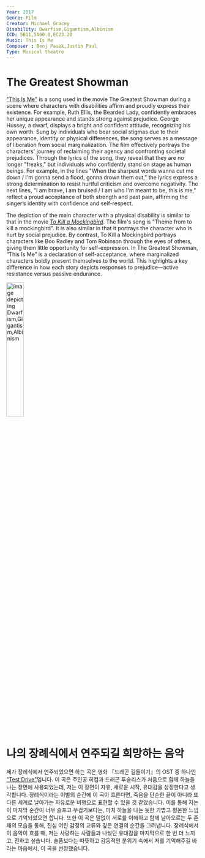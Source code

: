 ```yaml
---
Year: 2017
Genre: Film
Creator: Michael Gracey
Disability: Dwarfism,Gigantism,Albinism
ICD: 5B11,5A60.0,EC23.20
Music: This Is Me
Composer : Benj Pasek,Justin Paul
Type: Musical theatre
---
```


# The Greatest Showman

["This Is Me"](https://youtu.be/CjxugyZCfuw?si=BOoXxYIdEXs2kf-V) is a song used in the movie The Greatest Showman during a scene where characters with disabilities affirm and proudly express their existence. For example, Ruth Ellis, the Bearded Lady, confidently embraces her unique appearance and stands strong against prejudice. George Hussey, a dwarf, displays a bright and confident attitude, recognizing his own worth. Sung by individuals who bear social stigmas due to their appearance, identity or physical differences, the song serves as a message of liberation from social marginalization. The film effectively portrays the characters' journey of reclaiming their agency and confronting societal prejudices. Through the lyrics of the song, they reveal that they are no longer "freaks," but individuals who confidently stand on stage as human beings. For example, in the lines "When the sharpest words wanna cut me down / I'm gonna send a flood, gonna drown them out," the lyrics express a strong determination to resist hurtful criticism and overcome negativity. The next lines, "I am brave, I am bruised / I am who I'm meant to be, this is me," reflect a proud acceptance of both strength and past pain, affirming the singer’s identity with confidence and self-respect.

The depiction of the main character with a physical disability is similar to that in the movie [*To Kill a Mockingbird*](ha_jeonghyeon.md). The film's song is "Theme from to kill a mockingbird". It is also similar in that it portrays the character who is hurt by social prejudice. By contrast, To Kill a Mockingbird portrays characters like Boo Radley and Tom Robinson through the eyes of others, giving them little opportunity for self-expression. In The Greatest Showman, “This Is Me” is a declaration of self-acceptance, where marginalized characters boldly present themselves to the world. This highlights a key difference in how each story depicts responses to prejudice—active resistance versus passive endurance.

<img src="./shin_minchul_img.PNG" alt="image depicting Dwarfism,Gigantism,Albinism" style="width:30%;" />

# 나의 장례식에서 연주되길 희망하는 음악

제가 장례식에서 연주되었으면 하는 곡은 영화 『드래곤 길들이기』의 OST 중 하나인 ["Test Drive"](https://youtu.be/zTSXiF_cxG8?si=7ycozdrNBSjoQGtT)입니다. 이 곡은 주인공 히컵과 드래곤 투슬리스가 처음으로 함께 하늘을 나는 장면에 사용되었는데, 저는 이 장면이 자유, 새로운 시작, 유대감을 상징한다고 생각합니다. 장례식이라는 이별의 순간에 이 곡이 흐른다면, 죽음을 단순한 끝이 아니라 또 다른 세계로 날아가는 자유로운 비행으로 표현할 수 있을 것 같았습니다. 이를 통해 저는 이 마지막 순간이 너무 슬프고 무겁기보다는, 마치 하늘을 나는 듯한 가볍고 평온한 느낌으로 기억되었으면 합니다. 또한 이 곡은 말없이 서로를 이해하고 함께 날아오르는 두 존재의 모습을 통해, 진심 어린 감정의 교류와 깊은 연결의 순간을 그려냅니다. 장례식에서 이 음악이 흐를 때, 저는 사랑하는 사람들과 나눴던 유대감을 마지막으로 한 번 더 느끼고, 전하고 싶습니다. 슬픔보다는 따뜻하고 감동적인 분위기 속에서 저를 기억해주길 바라는 마음에서, 이 곡을 선정했습니다.
